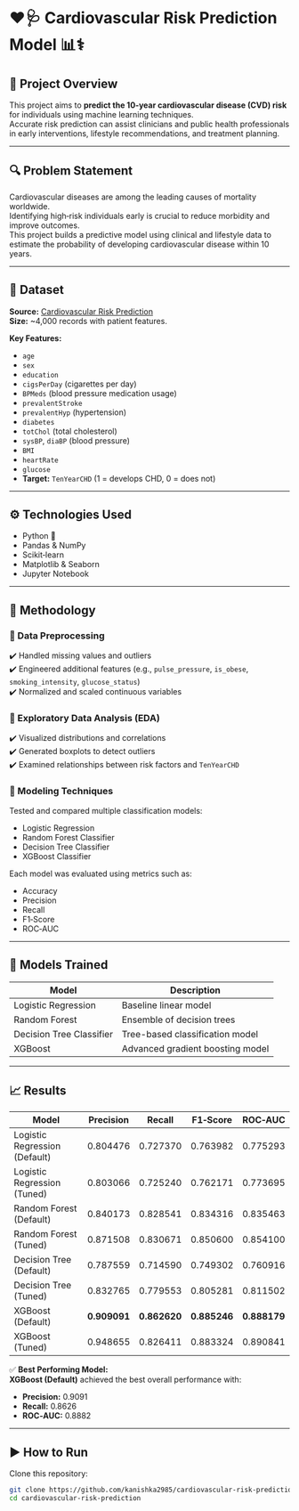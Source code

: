 # ❤️🩺 Cardiovascular Risk Prediction Model 📊⚕️

## 📌 Project Overview
This project aims to **predict the 10‑year cardiovascular disease (CVD) risk** for individuals using machine learning techniques.  
Accurate risk prediction can assist clinicians and public health professionals in early interventions, lifestyle recommendations, and treatment planning.

---

## 🔍 Problem Statement
Cardiovascular diseases are among the leading causes of mortality worldwide.  
Identifying high‑risk individuals early is crucial to reduce morbidity and improve outcomes.  
This project builds a predictive model using clinical and lifestyle data to estimate the probability of developing cardiovascular disease within 10 years.

---

## 📂 Dataset
**Source:** [Cardiovascular Risk Prediction](https://www.kaggle.com/code/bansodesandeep/cardiovascular-risk-prediction)  
**Size:** ~4,000 records with patient features.

**Key Features:**
- `age`
- `sex`
- `education`
- `cigsPerDay` (cigarettes per day)
- `BPMeds` (blood pressure medication usage)
- `prevalentStroke`
- `prevalentHyp` (hypertension)
- `diabetes`
- `totChol` (total cholesterol)
- `sysBP`, `diaBP` (blood pressure)
- `BMI`
- `heartRate`
- `glucose`
- **Target:** `TenYearCHD` (1 = develops CHD, 0 = does not)

---

## ⚙️ Technologies Used
- Python 🐍  
- Pandas & NumPy  
- Scikit‑learn  
- Matplotlib & Seaborn  
- Jupyter Notebook  

---

## 🧪 Methodology

### 🔹 Data Preprocessing
✔️ Handled missing values and outliers  
✔️ Engineered additional features (e.g., `pulse_pressure`, `is_obese`, `smoking_intensity`, `glucose_status`)  
✔️ Normalized and scaled continuous variables  

### 🔹 Exploratory Data Analysis (EDA)
✔️ Visualized distributions and correlations  
✔️ Generated boxplots to detect outliers  
✔️ Examined relationships between risk factors and `TenYearCHD`

### 🔹 Modeling Techniques
Tested and compared multiple classification models:
- Logistic Regression
- Random Forest Classifier
- Decision Tree Classifier
- XGBoost Classifier

Each model was evaluated using metrics such as:
- Accuracy
- Precision
- Recall
- F1‑Score
- ROC‑AUC

---

## 🧠 Models Trained

| Model | Description |
|-------|-------------|
| Logistic Regression | Baseline linear model |
| Random Forest | Ensemble of decision trees |
| Decision Tree Classifier | Tree-based classification model |
| XGBoost | Advanced gradient boosting model |

---

## 📈 Results

| Model | Precision | Recall | F1‑Score | ROC‑AUC |
|-------|-----------|--------|----------|----------|
| Logistic Regression (Default) | 0.804476 | 0.727370 | 0.763982 | 0.775293 |
| Logistic Regression (Tuned) | 0.803066 | 0.725240 | 0.762171 | 0.773695 |
| Random Forest (Default) | 0.840173 | 0.828541 | 0.834316 | 0.835463 |
| Random Forest (Tuned) | 0.871508 | 0.830671 | 0.850600 | 0.854100 |
| Decision Tree (Default) | 0.787559 | 0.714590 | 0.749302 | 0.760916 |
| Decision Tree (Tuned) | 0.832765 | 0.779553 | 0.805281 | 0.811502 |
| XGBoost (Default) | **0.909091** | **0.862620** | **0.885246** | **0.888179** |
| XGBoost (Tuned) | 0.948655 | 0.826411 | 0.883324 | 0.890841 |

✅ **Best Performing Model:**  
**XGBoost (Default)** achieved the best overall performance with:
- **Precision:** 0.9091  
- **Recall:** 0.8626  
- **ROC‑AUC:** 0.8882  

---

## ▶️ How to Run

Clone this repository:
```bash
git clone https://github.com/kanishka2985/cardiovascular-risk-prediction.git
cd cardiovascular-risk-prediction
